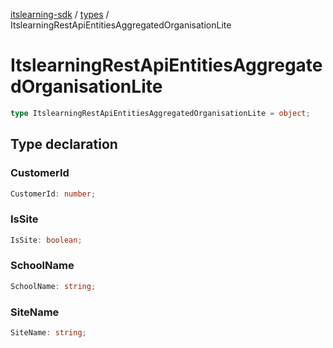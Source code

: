 [itslearning-sdk](../../modules.md) / [types](../index.md) / ItslearningRestApiEntitiesAggregatedOrganisationLite

# ItslearningRestApiEntitiesAggregatedOrganisationLite

```ts
type ItslearningRestApiEntitiesAggregatedOrganisationLite = object;
```

## Type declaration

### CustomerId

```ts
CustomerId: number;
```

### IsSite

```ts
IsSite: boolean;
```

### SchoolName

```ts
SchoolName: string;
```

### SiteName

```ts
SiteName: string;
```
